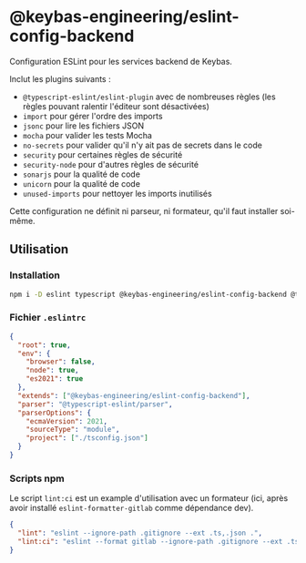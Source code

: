 # @keybas-engineering/eslint-config-backend

Configuration ESLint pour les services backend de Keybas.

Inclut les plugins suivants :

- `@typescript-eslint/eslint-plugin` avec de nombreuses règles (les règles pouvant ralentir l'éditeur sont désactivées)
- `import` pour gérer l'ordre des imports
- `jsonc` pour lire les fichiers JSON
- `mocha` pour valider les tests Mocha
- `no-secrets` pour valider qu'il n'y ait pas de secrets dans le code
- `security` pour certaines règles de sécurité
- `security-node` pour d'autres règles de sécurité
- `sonarjs` pour la qualité de code
- `unicorn` pour la qualité de code
- `unused-imports` pour nettoyer les imports inutilisés

Cette configuration ne définit ni parseur, ni formateur, qu'il faut installer soi-même.

## Utilisation

### Installation

```sh
npm i -D eslint typescript @keybas-engineering/eslint-config-backend @typescript-eslint/parser
```

### Fichier `.eslintrc`

```json
{
  "root": true,
  "env": {
    "browser": false,
    "node": true,
    "es2021": true
  },
  "extends": ["@keybas-engineering/eslint-config-backend"],
  "parser": "@typescript-eslint/parser",
  "parserOptions": {
    "ecmaVersion": 2021,
    "sourceType": "module",
    "project": ["./tsconfig.json"]
  }
}
```

### Scripts npm

Le script `lint:ci` est un example d'utilisation avec un formateur (ici, après avoir installé `eslint-formatter-gitlab` comme dépendance dev).

```json
{
  "lint": "eslint --ignore-path .gitignore --ext .ts,.json .",
  "lint:ci": "eslint --format gitlab --ignore-path .gitignore --ext .ts,.json src"
}
```
